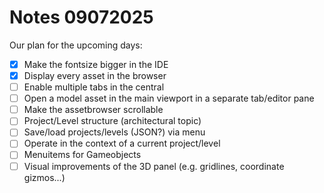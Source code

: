 # Notes 09072025

Our plan for the upcoming days:

- [x] Make the fontsize bigger in the IDE
- [x] Display every asset in the browser
- [ ] Enable multiple tabs in the central 
- [ ] Open a model asset in the main viewport in a separate tab/editor pane
- [ ] Make the assetbrowser scrollable
- [ ] Project/Level structure (architectural topic)
- [ ] Save/load projects/levels (JSON?) via menu
- [ ] Operate in the context of a current project/level
- [ ] Menuitems for Gameobjects 
- [ ] Visual improvements of the 3D panel (e.g. gridlines, coordinate gizmos...)
